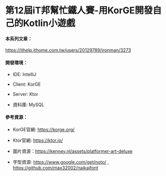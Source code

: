 # 第12屆iT邦幫忙鐵人賽-用KorGE開發自己的Kotlin小遊戲

#### 本系列文章：
https://ithelp.ithome.com.tw/users/20129789/ironman/3273

#### 開發環境：
* IDE: IntelliJ

* Client: KorGE

* Server: Ktor

* 資料庫: MySQL


#### 參考資源：

* KorGE官網: https://korge.org/

* Ktor官網: https://ktor.io/

* 圖片資源：https://kenney.nl/assets/platformer-art-deluxe

* 字型資源: https://www.google.com/get/noto/ , https://github.com/max32002/naikaifont









